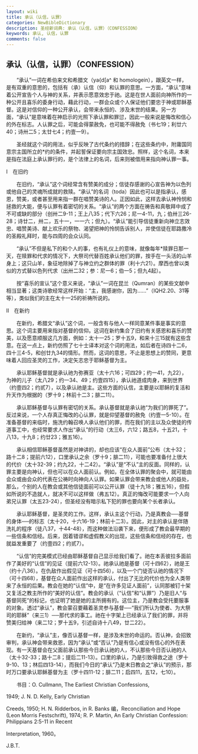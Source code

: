 ```yaml
---
layout: wiki
title: 承认（认信，认罪）
categories: NewBibleDictionary
description: 圣经新词典: 承认（认信，认罪）（CONFESSION）
keywords: 承认, 认信，认罪
comments: false
---
```


## 承认（认信，认罪）（CONFESSION）

　　“承认”一词在希伯来文和希腊文（ya{d[a^ 和 homologein），跟英文一样，是有双重的意思的，包括有（承）认信（仰）和认罪的意思。一方面，“承认”意味着公开宣告个人与神的关系，并表示愿意效忠于祂。这是在世人面前向神所作的一种公开且喜乐的委身行动，藉此行动，一群会众或个人保证他们要忠于神或耶稣基督。这是对信仰的一种公开承认，会带来永恒的、涉及末世的结果。另一方面，“承认”是意味着在神启示的光照下承认罪和罪愆，因此一般来说是悔改和信心的外在标志。人认罪之后，可能会得蒙赦免，也可能不得赦免（书七19；利廿六40；诗卅二5；太廿七4；约壹一9）。

　　圣经就这个词的用法，似乎反映了古代条约的措辞；在这些条约中，附庸国同意宗主国所立的*约的条件，并起誓保证要向宗主国效忠。照样，这个名词，本来是指在法庭上承认罪行的，是个法律上的名词，后来则被借用来指向神认罪一事。

Ⅰ　在旧约

　　在旧约，“承认”这个词经常含有赞美的成分；信徒存感谢的心宣告神为以色列或他自己的灵魂所成就的救赎。“承认”的名词（toda）因此也可以是指承认，感恩，赞美，或者甚至用来指一群在唱赞美诗的人。正因如此，这样去承认神怜悯和拯救的大能，便与认罪有着密切的关系。“承认”的两个方面在祷告和真敬拜中成了不可或缺的部分（创卅二9-11；王上八35；代下六26；尼一4-11，九；伯卅三26-28；诗廿二，卅二，五十一，一一六；但九）。“承认”能引导信徒重新向神立志效忠、唱赞美诗、献上欢乐的祭物、渴望把神的怜悯告诉别人，并使信徒在耶路撒冷的圣殿礼拜时，能与四周的会众认同。

　　“承认”不但是私下的和个人的事，也有礼仪上的意味，就像每年*赎罪日那一天，在赎罪和代求的情况下，大祭司代替百姓承认他们的罪，按手在一头活的山羊身上；这只山羊，象征地除掉了与神立约之群体的罪（利十六21）。摩西也曾以类似的方式替以色列代求（出卅二32；参：尼一6；伯一5；但九4起）。

　　按“喜乐的宣认”这个意义来说，“承认”一词在昆兰（Qumran）的某些文献中相当显著；这类诗歌经常这样开始：“主，我感谢你，因为……”（IQH2.20、31等等），类似我们的主在太十一25的祈祷所说的。

Ⅱ　在新约

　　在新约，希腊文“承认”这个词，一般含有与他人一样同意某件事是事实的意思。这个词主要用来指对基督的信仰。这词在新约集合了旧约有关感恩和喜乐的赞美，以及愿意顺服这几方面，例如：太十一25；罗十五9，和来十三15就有这些含意。在这一点上，新约仿照了七十士译本对这个词的用法，如后者在诗四十二6，四十三4-5，和创廿九34的情形。然而，这词的意思，不止是思想上的赞同，更意味着人回应圣灵的工作，决定矢志忠于耶稣基督为主。

　　承认耶稣基督就是承认祂为弥赛亚（太十六16；可四29；约一41，九22），为神的儿子（太八29；约一34、49；约壹四15），承认祂道成肉身，来到世界（约壹四2；约贰7），以及承认祂是主。这些方面的认信，主要是以耶稣的复活和升天作为根据的（罗十9；林前十二3；腓二11）。

　　承认耶稣基督与认罪有密切的关系。承认基督就是承认祂“为我们的罪死了”。反过来说，一个人存真正悔改的心认罪，就是仰望基督的赦免（约壹一5-10）。在准备基督的来临时，施洗约翰召唤人承认他们的罪，而在我们的主以及众使徒的传道事工中，也经常要求人作出“承认”的行动（太三6，六12；路五8，十五21，十八13，十九8；约廿23；雅五16）。

　　承认相信耶稣基督虽然是对神讲的，却也应该“在众人面前”公布（太十32；路十二8；提前六12），口里承认之余（罗十9；腓二11），可能也要准备付上很大的代价（太十32-39；约九22，十二42）。“承认”是“不认”主的反面。同样的，认罪主要是向神认，但也可以在众人面前认。例如，在全体认罪的聚会中，就可能由会众或由会众的代表在公祷时向神向人认罪。如果认罪会带来教会或他人的益处，那么，个别的人在教会或其他信徒面前可以公开认罪（徒十九18；雅五16），但假如所说的不造就人，就决不可以这样做（弗五12）。真正的悔改可能要求一个人向弟兄认罪（太五23-24），但圣经没有暗示私下犯的罪也要向某个长者承认。

　　承认耶稣基督，是圣灵的工作。这样，承认主这个行动，乃是真教会──基督的身体──的标志（太十20，十六16-19；林前十二3）。因此，对主的承认是伴随洗礼的程序（徒八37，十44-48），而这种做法沿袭下来，便形成了教会最早期的一些信条和信经。后来，因着错谬和虚假教义的出现，这些信条和信经的存在，也就益发重要了（约壹四2；约贰7）。

　　“认信”的完美模式已经由耶稣基督自己显示给我们看了。祂在本丢彼拉多面前作了美好的“认信”的见证（提前六12-13）。祂承认祂是基督（可十四62），祂是王（约十八36）。在仇敌作出假见证（可十四56），以及一个门徒否认祂的情况下（可十四68），基督在众人面前作出这样的承认，付出了无比的代价也为全人类带来了永恒的后果。教会在她的“认信”中，是“在许多见证人面前”，认同那被钉十架又复活之教主所作的“美好的认信”。教会的承认（“认信”和“认罪”）乃是旧人“与基督同死”的标记，也证明了她是她的主所拥有的。这位主，乃是教会受托要服事的对象。透过“承认”，教会蒙召要藉着圣灵参与基督──“我们所认为使者、为大祭司的耶稣”（来三1）──那代求的事工。祂在十字架上已经承认了我们的罪，并将赞美归给神（来二12；罗十五9，引述自诗十八49，廿二22）。

　　在新约，“承认”主，像否认基督一样，是涉及末世的命运的。否认神，会招致审判，承认神会带来救恩，因为“承认”或“否认”乃是有信心或没有信心的外在表现。有一天基督会在父面前承认那些今日承认祂的人，不认那些今日否认祂的人（太十32-33；路十二8；提后二11-13）。口里的承认，乃是引致得救之途（罗十9-10、13；林后四13-14），而我们今日的“承认”乃是末日教会之“承认”的预示，那时万口要承认耶稣基督为主（罗十四11-12；腓二11；启四11，五12，七10）。

　　书目：O. Cullmann, The Earliest Christian Confessions,

1949; J. N. D. Kelly, Early Christian

Creeds, 1950; H. N. Ridderbos, in R. Banks 编，Reconciliation and Hope (Leon Morris Festschrift), 1974; R. P. Martin, An Early Christian Confession: Philippians 2:5-11 in Recent

Interpretation, 1960。

J.B.T.






